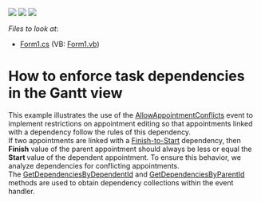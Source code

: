 <!-- default badges list -->
![](https://img.shields.io/endpoint?url=https://codecentral.devexpress.com/api/v1/VersionRange/128634819/11.2.5%2B)
[![](https://img.shields.io/badge/Open_in_DevExpress_Support_Center-FF7200?style=flat-square&logo=DevExpress&logoColor=white)](https://supportcenter.devexpress.com/ticket/details/E3579)
[![](https://img.shields.io/badge/📖_How_to_use_DevExpress_Examples-e9f6fc?style=flat-square)](https://docs.devexpress.com/GeneralInformation/403183)
<!-- default badges end -->
<!-- default file list -->
*Files to look at*:

* [Form1.cs](./CS/GanttRestrictions/Form1.cs) (VB: [Form1.vb](./VB/GanttRestrictions/Form1.vb))
<!-- default file list end -->
# How to enforce task dependencies in the Gantt view


<p>This example illustrates the use of the <a href="http://documentation.devexpress.com/#WPF/DevExpressXpfSchedulerSchedulerControl_AllowAppointmentConflictstopic"><u>AllowAppointmentConflicts</u></a> event to implement restrictions on appointment editing so that appointments linked with a dependency  follow the rules of this dependency. <br />
If two appointments are linked with a <a href="http://documentation.devexpress.com/#CoreLibraries/DevExpressXtraSchedulerAppointmentDependencyTypeEnumtopic"><u>Finish-to-Start</u></a> dependency, then <strong>Finish</strong> value of the parent appointment should always be less or equal the <strong>Start </strong>value of the dependent appointment. To ensure this behavior, we analyze dependencies for conflicting appointments.<br />
The <a href="http://documentation.devexpress.com/#CoreLibraries/DevExpressXtraSchedulerAppointmentDependencyBaseCollection_GetDependenciesByDependentIdtopic"><u>GetDependenciesByDependentId</u></a> and <a href="http://documentation.devexpress.com/#CoreLibraries/DevExpressXtraSchedulerAppointmentDependencyBaseCollection_GetDependenciesByParentIdtopic"><u>GetDependenciesByParentId</u></a> methods are used to obtain dependency collections within the event handler.</p>

<br/>


